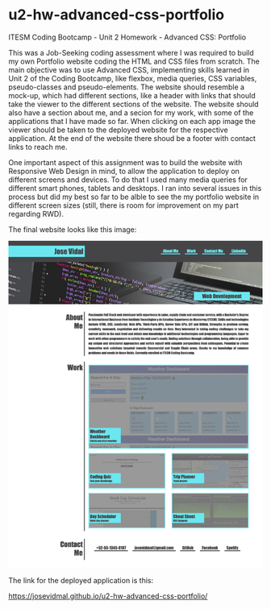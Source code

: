 # u2-hw-advanced-css-portfolio
ITESM Coding Bootcamp - Unit 2 Homework - Advanced CSS: Portfolio

This was a Job-Seeking coding assessment where I was required to build my own Portfolio website coding the HTML and CSS files from scratch. The main objective was to use Advanced CSS, implementing skills learned in Unit 2 of the Coding Bootcamp, like flexbox, media queries, CSS variables, pseudo-classes and pseudo-elements. The website should resemble a mock-up, which had different sections, like a header with links that should take the viewer to the different sections of the website. The website should also have a section about me, and a secion for my work, with some of the applications that I have made so far. When clicking on each app image the viewer should be taken to the deployed website for the respective application. At the end of the website there shoud be a footer with contact links to reach me. 

One important aspect of this assignment was to build the website with Responsive Web Design in mind, to allow the application to deploy on different screens and devices. To do that I used many media queries for different smart phones, tablets and desktops. I ran into several issues in this process but did my best so far to be alble to see the my portfolio website in different screen sizes (still, there is room for improvement on my part regarding RWD). 

The final website looks like this image:

![Portfolio Website](./assets/images/advanced-css-portfolio.png)

The link for the deployed application is this:

https://josevidmal.github.io/u2-hw-advanced-css-portfolio/
